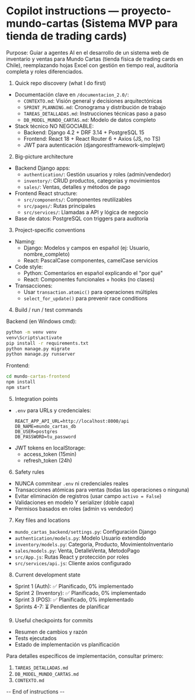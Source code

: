 <!--
Guidance for AI coding agents working in this repository.
This file was generated automatically when the workspace was empty; update the examples and file references below once the project files exist.
-->

# Copilot instructions — proyecto-mundo-cartas (Sistema MVP para tienda de trading cards)

Purpose: Guiar a agentes AI en el desarrollo de un sistema web de inventario y ventas para Mundo Cartas (tienda física de trading cards en Chile), reemplazando hojas Excel con gestión en tiempo real, auditoría completa y roles diferenciados.

1. Quick repo discovery (what I do first)

- Documentación clave en `/documentacion_2.0/`:
  - `CONTEXTO.md`: Visión general y decisiones arquitectónicas
  - `SPRINT_PLANNING.md`: Cronograma y distribución de trabajo
  - `TAREAS_DETALLADAS.md`: Instrucciones técnicas paso a paso
  - `DB_MODEL_MUNDO_CARTAS.md`: Modelo de datos completo
- Stack técnico NO NEGOCIABLE:
  - Backend: Django 4.2 + DRF 3.14 + PostgreSQL 15
  - Frontend: React 18 + React Router 6 + Axios (JS, no TS)
  - JWT para autenticación (djangorestframework-simplejwt)

2. Big-picture architecture

- Backend Django apps:
  - `authentication/`: Gestión usuarios y roles (admin/vendedor)
  - `inventory/`: CRUD productos, categorías y movimientos
  - `sales/`: Ventas, detalles y métodos de pago
- Frontend React structure:
  - `src/components/`: Componentes reutilizables
  - `src/pages/`: Rutas principales
  - `src/services/`: Llamadas a API y lógica de negocio
- Base de datos: PostgreSQL con triggers para auditoría

3. Project-specific conventions

- Naming:
  - Django: Modelos y campos en español (ej: Usuario, nombre_completo)
  - React: PascalCase componentes, camelCase servicios
- Code style:
  - Python: Comentarios en español explicando el "por qué"
  - React: Componentes funcionales + hooks (no clases)
- Transacciones:
  - Usar `transaction.atomic()` para operaciones múltiples
  - `select_for_update()` para prevenir race conditions

4. Build / run / test commands

Backend (en Windows cmd):

```cmd
python -m venv venv
venv\Scripts\activate
pip install -r requirements.txt
python manage.py migrate
python manage.py runserver
```

Frontend:

```cmd
cd mundo-cartas-frontend
npm install
npm start
```

5. Integration points

- `.env` para URLs y credenciales:
  ```
  REACT_APP_API_URL=http://localhost:8000/api
  DB_NAME=mundo_cartas_db
  DB_USER=postgres
  DB_PASSWORD=tu_password
  ```
- JWT tokens en localStorage:
  - access_token (15min)
  - refresh_token (24h)

6. Safety rules

- NUNCA commitear `.env` ni credenciales reales
- Transacciones atómicas para ventas (todas las operaciones o ninguna)
- Evitar eliminación de registros (usar campo `activo = False`)
- Validaciones en modelo Y serializer (doble capa)
- Permisos basados en roles (admin vs vendedor)

7. Key files and locations

- `mundo_cartas_backend/settings.py`: Configuración Django
- `authentication/models.py`: Modelo Usuario extendido
- `inventory/models.py`: Categoria, Producto, MovimientoInventario
- `sales/models.py`: Venta, DetalleVenta, MetodoPago
- `src/App.js`: Rutas React y protección por roles
- `src/services/api.js`: Cliente axios configurado

8. Current development state

- Sprint 1 (Auth): ✅ Planificado, 0% implementado
- Sprint 2 (Inventory): ✅ Planificado, 0% implementado
- Sprint 3 (POS): ✅ Planificado, 0% implementado
- Sprints 4-7: ⏳ Pendientes de planificar

9. Useful checkpoints for commits

- Resumen de cambios y razón
- Tests ejecutados
- Estado de implementación vs planificación

Para detalles específicos de implementación, consultar primero:

1. `TAREAS_DETALLADAS.md`
2. `DB_MODEL_MUNDO_CARTAS.md`
3. `CONTEXTO.md`

-- End of instructions --

